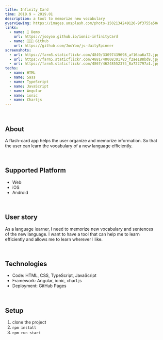 ```yaml
---
title: Infinity Card
time: 2018.9 ~ 2019.01
description: a tool to memorize new vocabulary
overviewImg: https://images.unsplash.com/photo-1502134249126-9f3755a50d78?ixlib=rb-1.2.1&auto=format&fit=crop&w=2700&q=80
links:
  - name: 🚀 Demo
    url: https://jooyoo.github.io/ionic-infinityCard
  - name: 👨🏻‍💻 Github
    url: https://github.com/JooYoo/js-dailySpinner
screenshots:
  - url: https://farm5.staticflickr.com/4849/33097439698_af16aa6a72.jpg
  - url: https://farm5.staticflickr.com/4881/40008301783_f2ae188bd9.jpg
  - url: https://farm5.staticflickr.com/4867/46248552374_8a722797a1.jpg
techs:
  - name: HTML
  - name: Sass
  - name: TypeScript
  - name: JavaScript
  - name: Angular
  - name: ionic
  - name: Chartjs
---
```


<WidgetsMdHeader :title="title" :time="time" :links="links"></WidgetsMdHeader>

<v-container>

<WidgetsMdScreenshot :screenshots="screenshots"></WidgetsMdScreenshot>

<br/>

## About

A flash-card app helps the user organize and memorize information. So that the user can learn the vocabulary of a new language efficiently.

<br/>

## Supported Platform

- Web
- iOS
- Android

<br/>

## **User story**

As a language learner, I need to memorize new vocabulary and sentences of the new language. I want to have a tool that can help me to learn efficiently and allows me to learn wherever I like.

<br/>

## **Technologies**

- Code: HTML, CSS, TypeScript, JavaScript
- Framework: Angular, ionic, chart.js
- Deployment: GitHub Pages

<br/>

## **Setup**

1. clone the project
2. `npm install`
3. `npm run start`

<br/>

</container>
